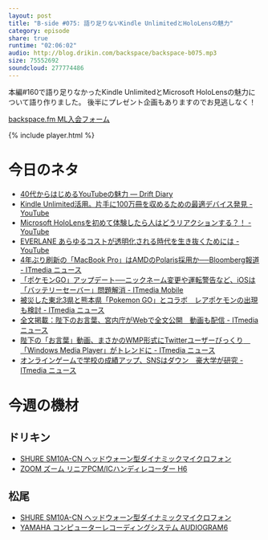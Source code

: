 ```yaml
---
layout: post
title: "B-side #075: 語り足りないKindle UnlimitedとHoloLensの魅力"
category: episode
share: true
runtime: "02:06:02"
audio: http://blog.drikin.com/backspace/backspace-b075.mp3
size: 75552692
soundcloud: 277774486
---
```


本編#160で語り足りなかったKindle UnlimitedとMicrosoft HoloLensの魅力について語り作りました。
後半にプレゼント企画もありますのでお見逃しなく！

[backspace.fm ML入会フォーム](http://backspace.us11.list-manage.com/subscribe?u=09c933bd3997c1d16dbed156a&id=84b6529b91)

{% include player.html %}

# 今日のネタ

* [40代からはじめるYouTubeの魅力 — Drift Diary](https://weblog.drikin.com/youtuber40-f49410c0731c#.se1edu4a5)
* [Kindle Unlimited活用。片手に100万冊を収めるための最適デバイス発見 - YouTube](https://www.youtube.com/watch?v=sQdE9s2O3lA&feature=youtu.be)
* [Microsoft HoloLensを初めて体験したら人はどうリアクションする？！ - YouTube](https://www.youtube.com/watch?v=Oqm-MbrecHQ&feature=youtu.be)
* [EVERLANE あらゆるコストが透明化される時代を生き抜くためには - YouTube](https://www.youtube.com/watch?v=iCHGBhN9uLI&feature=youtu.be)
* [4年ぶり刷新の「MacBook Pro」はAMDのPolaris採用か──Bloomberg報道 - ITmedia ニュース](http://www.itmedia.co.jp/news/articles/1608/11/news020.html)
* [「ポケモンGO」アップデート──ニックネーム変更や運転警告など、iOSは「バッテリーセーバー」問題解消 - ITmedia Mobile](http://www.itmedia.co.jp/mobile/articles/1608/09/news062.html)
* [被災した東北3県と熊本県「Pokemon GO」とコラボ　レアポケモンの出現も検討 - ITmedia ニュース](http://www.itmedia.co.jp/news/articles/1608/10/news078.html)
* [全文掲載：陛下のお言葉、宮内庁がWebで全文公開　動画も配信 - ITmedia ニュース](http://www.itmedia.co.jp/news/articles/1608/08/news104.html)
* [陛下の「お言葉」動画、まさかのWMP形式にTwitterユーザーびっくり　「Windows Media Player」がトレンドに - ITmedia ニュース](http://www.itmedia.co.jp/news/articles/1608/08/news120.html)
* [オンラインゲームで学校の成績アップ、SNSはダウン　豪大学が研究 - ITmedia ニュース](http://www.itmedia.co.jp/news/articles/1608/10/news124.html)


# 今週の機材

## ドリキン
* [SHURE  SM10A-CN ヘッドウォーン型ダイナミックマイクロフォン](http://amzn.to/1LXIGkV) 
* [ZOOM ズーム リニアPCM/ICハンディレコーダー H6](http://amzn.to/29BOo5n)

## 松尾
* [SHURE  SM10A-CN ヘッドウォーン型ダイナミックマイクロフォン](http://amzn.to/1LXIGkV) 
* [YAMAHA コンピューターレコーディングシステム AUDIOGRAM6](http://amzn.to/1Rsyq5W)

